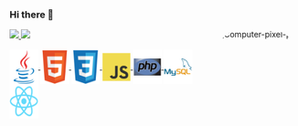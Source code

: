 ### Hi there 👋
<img align="right" alt="Computer-pixel-pic" height="150" style="border-radius:50px;" src="https://media.discordapp.net/attachments/910966802664816713/910967219582795816/dbo9hr9-d1c0ac4a-669b-4ff3-b44b-6573079f1867.gif">
<div alling="center">
  <a href="https://github.com/Fer-nam">
   <img height="180em" src="https://github-readme-stats.vercel.app/api?username=Fer-nam&show_icons=true&theme=outrun&include_all_commits=true&count_private=true"/>
    <img height="180em" src="https://github-readme-stats.vercel.app/api/top-langs/?username=Fer-nam&layout=compact&langs_count=7&theme=outrun"/>
</div>

  <div style="display: inline_block"><br>
  <img align="center" alt="Fer-nam-Jar" height="60" width="50" src="https://raw.githubusercontent.com/devicons/devicon/master/icons/java/java-original.svg">    
  <img align="center" alt="Fer-nam-html" height="60" width="50" src="https://raw.githubusercontent.com/devicons/devicon/master/icons/html5/html5-original.svg">
  <img align="center" alt="Fer-nam-css" height="60" width="50" src="https://raw.githubusercontent.com/devicons/devicon/master/icons/css3/css3-original.svg">
  <img align="center" alt="Fer-nam-js" height="50" width="50" src="https://raw.githubusercontent.com/devicons/devicon/master/icons/javascript/javascript-original.svg">
  <img align="center" alt="Fer-nam-php" height="60" width="50" src="https://raw.githubusercontent.com/devicons/devicon/master/icons/php/php-original.svg">
  <img align="center" alt="Fer-nam-css" height="60" width="50" src="https://raw.githubusercontent.com/devicons/devicon/master/icons/mysql/mysql-original-wordmark.svg">
  <img align="center" alt="Fer-nam-react" height="60" width="50" src="https://raw.githubusercontent.com/devicons/devicon/master/icons/react/react-original.svg">
   
  </div>
